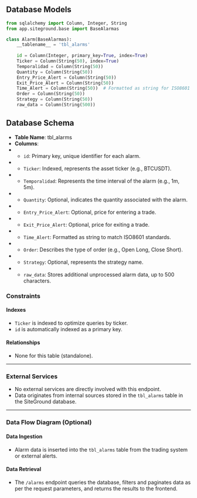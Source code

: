 

## **Database Models**
```python
from sqlalchemy import Column, Integer, String
from app.siteground.base import BaseAlarmas

class Alarm(BaseAlarmas):
    __tablename__ = 'tbl_alarms'
    
    id = Column(Integer, primary_key=True, index=True)
    Ticker = Column(String(50), index=True)
    Temporalidad = Column(String(50))
    Quantity = Column(String(50))
    Entry_Price_Alert = Column(String(50))
    Exit_Price_Alert = Column(String(50))
    Time_Alert = Column(String(50))  # Formatted as string for ISO8601
    Order = Column(String(50))
    Strategy = Column(String(50))
    raw_data = Column(String(500))
```

## **Database Schema**
- **Table Name**: tbl_alarms
- **Columns**:
- - `id`: Primary key, unique identifier for each alarm.
- - `Ticker`: Indexed, represents the asset ticker (e.g., BTCUSDT).
- - `Temporalidad`: Represents the time interval of the alarm (e.g., 1m, 5m).
- - `Quantity`: Optional, indicates the quantity associated with the alarm.
- - `Entry_Price_Alert`: Optional, price for entering a trade.
- - `Exit_Price_Alert`: Optional, price for exiting a trade.
- - `Time_Alert`: Formatted as string to match ISO8601 standards.
- - `Order`: Describes the type of order (e.g., Open Long, Close Short).
- - `Strategy`: Optional, represents the strategy name.
- - `raw_data`: Stores additional unprocessed alarm data, up to 500 characters.

### **Constraints**

#### **Indexes**
- `Ticker` is indexed to optimize queries by ticker.
- `id` is automatically indexed as a primary key.

#### **Relationships**
- None for this table (standalone).

---

### **External Services**
- No external services are directly involved with this endpoint.
- Data originates from internal sources stored in the `tbl_alarms` table in the SiteGround database.

---

### **Data Flow Diagram** (Optional)

#### **Data Ingestion**
- Alarm data is inserted into the `tbl_alarms` table from the trading system or external alerts.

#### **Data Retrieval**
- The `/alarms` endpoint queries the database, filters and paginates data as per the request parameters, and returns the results to the frontend.
